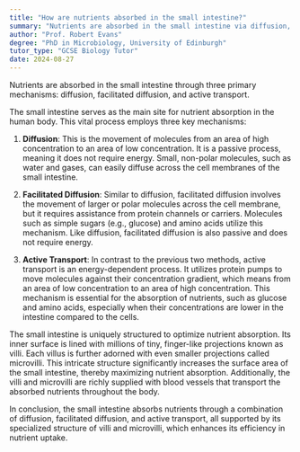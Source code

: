 ```yaml
---
title: "How are nutrients absorbed in the small intestine?"
summary: "Nutrients are absorbed in the small intestine via diffusion, facilitated diffusion, and active transport, enabling the body to utilize essential substances from food effectively."
author: "Prof. Robert Evans"
degree: "PhD in Microbiology, University of Edinburgh"
tutor_type: "GCSE Biology Tutor"
date: 2024-08-27
---
```


Nutrients are absorbed in the small intestine through three primary mechanisms: diffusion, facilitated diffusion, and active transport.

The small intestine serves as the main site for nutrient absorption in the human body. This vital process employs three key mechanisms:

1. **Diffusion**: This is the movement of molecules from an area of high concentration to an area of low concentration. It is a passive process, meaning it does not require energy. Small, non-polar molecules, such as water and gases, can easily diffuse across the cell membranes of the small intestine.

2. **Facilitated Diffusion**: Similar to diffusion, facilitated diffusion involves the movement of larger or polar molecules across the cell membrane, but it requires assistance from protein channels or carriers. Molecules such as simple sugars (e.g., glucose) and amino acids utilize this mechanism. Like diffusion, facilitated diffusion is also passive and does not require energy.

3. **Active Transport**: In contrast to the previous two methods, active transport is an energy-dependent process. It utilizes protein pumps to move molecules against their concentration gradient, which means from an area of low concentration to an area of high concentration. This mechanism is essential for the absorption of nutrients, such as glucose and amino acids, especially when their concentrations are lower in the intestine compared to the cells.

The small intestine is uniquely structured to optimize nutrient absorption. Its inner surface is lined with millions of tiny, finger-like projections known as villi. Each villus is further adorned with even smaller projections called microvilli. This intricate structure significantly increases the surface area of the small intestine, thereby maximizing nutrient absorption. Additionally, the villi and microvilli are richly supplied with blood vessels that transport the absorbed nutrients throughout the body.

In conclusion, the small intestine absorbs nutrients through a combination of diffusion, facilitated diffusion, and active transport, all supported by its specialized structure of villi and microvilli, which enhances its efficiency in nutrient uptake.
    
